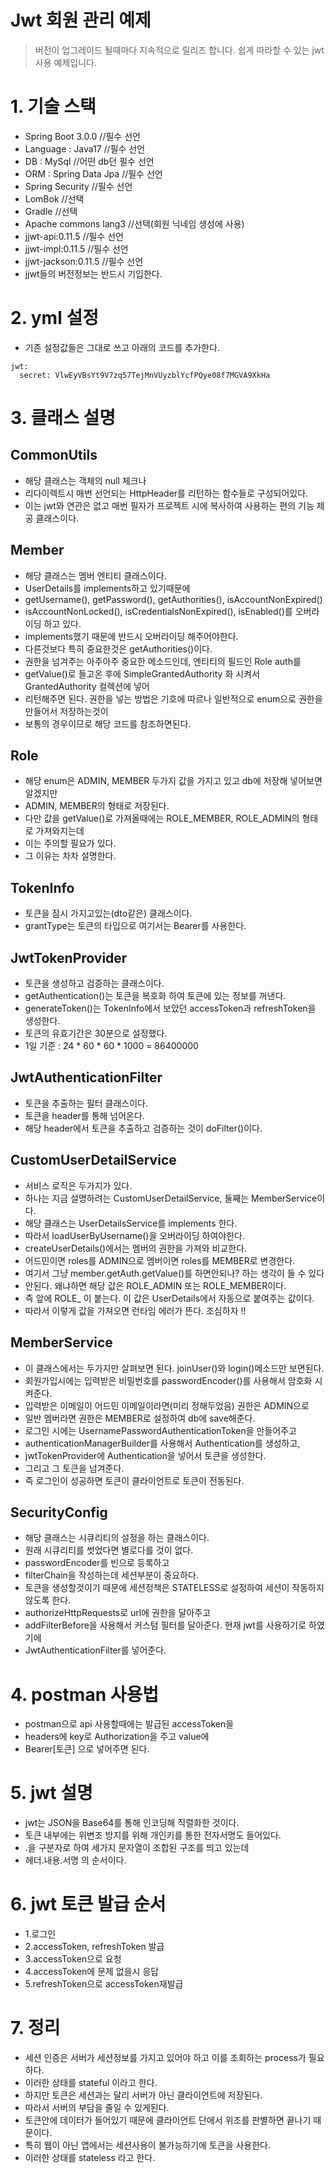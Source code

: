 # Jwt 회원 관리 예제
> 버전이 업그레이드 될때마다 지속적으로 릴리즈 합니다.
> 쉽게 따라할 수 있는 jwt 사용 예제입니다.

# 1. 기술 스택
* Spring Boot 3.0.0  //필수 선언
* Language : Java17  //필수 선언
* DB : MySql  //어떤 db던 필수 선언
* ORM : Spring Data Jpa  //필수 선언
* Spring Security  //필수 선언
* LomBok  //선택
* Gradle  //선택
* Apache commons lang3  //선택(회원 닉네임 생성에 사용)
* jjwt-api:0.11.5  //필수 선언
* jjwt-impl:0.11.5  //필수 선언
* jjwt-jackson:0.11.5  //필수 선언
* jjwt들의 버전정보는 반드시 기입한다.

# 2. yml 설정
* 기존 설정값들은 그대로 쓰고 아래의 코드를 추가한다.
```
jwt:
  secret: VlwEyVBsYt9V7zq57TejMnVUyzblYcfPQye08f7MGVA9XkHa
```

# 3. 클래스 설명
## CommonUtils
* 해당 클래스는 객체의 null 체크나 
* 리다이렉트시 매번 선언되는 HttpHeader를 리턴하는 함수들로 구성되어있다.
* 이는 jwt와 연관은 없고 매번 필자가 프로젝트 시에 복사하여 사용하는 편의 기능 제공 클래스이다.
## Member
* 해당 클래스는 멤버 엔티티 클래스이다.
* UserDetails를 implements하고 있기때문에
* getUsername(), getPassword(), getAuthorities(), isAccountNonExpired()
* isAccountNonLocked(), isCredentialsNonExpired(), isEnabled()를 오버라이딩 하고 있다.
* implements했기 때문에 반드시 오버라이딩 해주어야한다.
* 다른것보다 특히 중요한것은 getAuthorities()이다.
* 권한을 넘겨주는 아주아주 중요한 메소드인데, 엔티티의 필드인 Role auth를 
* getValue()로 들고온 후에 SimpleGrantedAuthority 화 시켜서 GrantedAuthority 컬렉션에 넣어
* 리턴해주면 된다. 권한을 넣는 방법은 기호에 따르나 일반적으로 enum으로 권한을 만들어서 저장하는것이
* 보통의 경우이므로 해당 코드를 참조하면된다.
## Role
* 해당 enum은 ADMIN, MEMBER 두가지 값을 가지고 있고 db에 저장해 넣어보면 알겠지만
* ADMIN, MEMBER의 형태로 저장된다.
* 다만 값을 getValue()로 가져올때에는 ROLE_MEMBER, ROLE_ADMIN의 형태로 가져와지는데
* 이는 주의할 필요가 있다.
* 그 이유는 차차 설명한다.
## TokenInfo
* 토큰을 잠시 가지고있는(dto같은) 클래스이다.
* grantType는 토큰의 타입으로 여기서는 Bearer를 사용한다.
## JwtTokenProvider
* 토큰을 생성하고 검증하는 클래스이다.
* getAuthentication()는 토큰을 복호화 하여 토큰에 있는 정보를 꺼낸다.
* generateToken()는 TokenInfo에서 보았던 accessToken과 refreshToken을 생성한다.
* 토큰의 유효기간은 30분으로 설정했다.
* 1일 기준 : 24 * 60 * 60 * 1000 = 86400000
## JwtAuthenticationFilter
* 토큰을 추출하는 필터 클래스이다.
* 토큰을 header를 통해 넘어온다.
* 해당 header에서 토큰을 추출하고 검증하는 것이 doFilter()이다.
## CustomUserDetailService
* 서비스 로직은 두가지가 있다.
* 하나는 지금 설명하려는 CustomUserDetailService, 둘째는 MemberService이다.
* 해당 클래스는 UserDetailsService를 implements 한다.
* 따라서 loadUserByUsername()을 오버라이딩 하여야한다.
* createUserDetails()에서는 멤버의 권한을 가져와 비교한다.
* 어드민이면 roles를 ADMIN으로 멤버이면 roles를 MEMBER로 변경한다.
* 여기서 그냥 member.getAuth.getValue()를 하면안되나? 하는 생각이 들 수 있다
* 안된다. 왜냐하면 해당 값은 ROLE_ADMIN 또는 ROLE_MEMBER이다. 
* 즉 앞에 ROLE_ 이 붙는다. 이 값은 UserDetails에서 자동으로 붙여주는 값이다.
* 따라서 이렇게 값을 가져오면 런타임 에러가 뜬다. 조심하자 !!
## MemberService
* 이 클래스에서는 두가지만 살펴보면 된다. joinUser()와 login()메소드만 보면된다.
* 회원가입시에는 입력받은 비밀번호를 passwordEncoder()를 사용해서 암호화 시켜준다.
* 입력받은 이메일이 어드민 이메일이라면(미리 정해두었음) 권한은 ADMIN으로 
* 일반 멤버라면 권한은 MEMBER로 설정하여 db에 save해준다.
* 로그인 시에는 UsernamePasswordAuthenticationToken을 만들어주고
* authenticationManagerBuilder를 사용해서 Authentication를 생성하고,
* jwtTokenProvider에 Authentication을 넣어서 토큰을 생성한다.
* 그리고 그 토큰을 넘겨준다.
* 즉 로그인이 성공하면 토큰이 클라이언트로 토큰이 전동된다.
## SecurityConfig
* 해당 클래스는 시큐리티의 설정을 하는 클래스이다.
* 원래 시큐리티를 썻었다면 별로다를 것이 없다.
* passwordEncoder를 빈으로 등록하고
* filterChain을 작성하는데 세션부분이 중요하다.
* 토큰을 생성할것이기 때문에 세션정책은 STATELESS로 설정하여 세션이 작동하지 않도록 한다.
* authorizeHttpRequests로 url에 권한을 달아주고
* addFilterBefore을 사용해서 커스텀 필터를 달아준다. 현재 jwt를 사용하기로 하였기에
* JwtAuthenticationFilter를 넣어준다.

# 4. postman 사용법
* postman으로 api 사용할때에는 발급된 accessToken을 
* headers에 key로 Authorization을 주고 value에
* Bearer[토큰] 으로 넣어주면 된다.

# 5. jwt 설명
* jwt는 JSON을 Base64를 통해 인코딩해 직렬화한 것이다.
* 토큰 내부에는 위변조 방지를 위해 개인키를 통한 전자서명도 들어있다.
* .을 구분자로 하여 세가지 문자열이 조합된 구조를 띄고 있는데
* 헤더.내용.서명 의 순서이다.

# 6. jwt 토큰 발급 순서 
* 1.로그인
* 2.accessToken, refreshToken 발급
* 3.accessToken으로 요청
* 4.accessToken에 문제 없을시 응답
* 5.refreshToken으로 accessToken재발급

# 7. 정리
* 세션 인증은 서버가 세션정보를 가지고 있어야 하고 이를 조회하는 process가 필요하다.
* 이러한 상태를 stateful 이라고 한다.
* 하지만 토큰은 세션과는 달리 서버가 아닌 클라이언트에 저장된다.
* 따라서 서버의 부담을 줄일 수 있게된다.
* 토큰안에 데이터가 들어있기 때문에 클라이언트 단에서 위조를 판별하면 끝나기 때문이다.
* 특히 웹이 아닌 앱에서는 세션사용이 불가능하기에 토큰을 사용한다.
* 이러한 상태를 stateless 라고 한다.